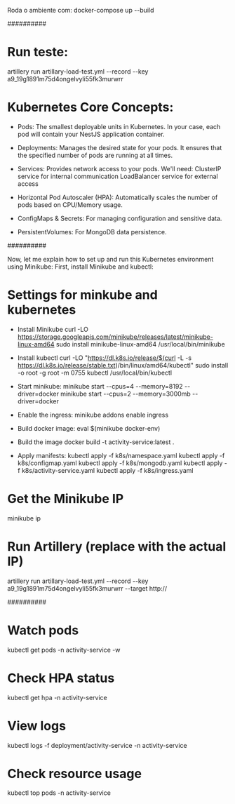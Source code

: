Roda o ambiente com:
docker-compose up --build


##########


# Run teste:
artillery run artillary-load-test.yml --record --key a9_19g1891m75d4ongelvyli55fk3murwrr

# Kubernetes Core Concepts:
- Pods: The smallest deployable units in Kubernetes. In your case, each pod will contain your NestJS application container.

- Deployments: Manages the desired state for your pods. It ensures that the specified number of pods are running at all times.

- Services: Provides network access to your pods. We'll need:
ClusterIP service for internal communication
LoadBalancer service for external access

- Horizontal Pod Autoscaler (HPA): Automatically scales the number of pods based on CPU/Memory usage.

- ConfigMaps & Secrets: For managing configuration and sensitive data.

- PersistentVolumes: For MongoDB data persistence.


##########


Now, let me explain how to set up and run this Kubernetes environment using Minikube:
First, install Minikube and kubectl:

# Settings for minkube and kubernetes

- Install Minikube
curl -LO https://storage.googleapis.com/minikube/releases/latest/minikube-linux-amd64
sudo install minikube-linux-amd64 /usr/local/bin/minikube

- Install kubectl
curl -LO "https://dl.k8s.io/release/$(curl -L -s https://dl.k8s.io/release/stable.txt)/bin/linux/amd64/kubectl"
sudo install -o root -g root -m 0755 kubectl /usr/local/bin/kubectl

- Start minikube:
minikube start --cpus=4 --memory=8192 --driver=docker
minikube start --cpus=2 --memory=3000mb --driver=docker

- Enable the ingress:
minikube addons enable ingress

- Build docker image:
eval $(minikube docker-env)

- Build the image
docker build -t activity-service:latest .

- Apply manifests:
kubectl apply -f k8s/namespace.yaml
kubectl apply -f k8s/configmap.yaml
kubectl apply -f k8s/mongodb.yaml
kubectl apply -f k8s/activity-service.yaml
kubectl apply -f k8s/ingress.yaml

# Get the Minikube IP
minikube ip

# Run Artillery (replace <minikube-ip> with the actual IP)
artillery run artillary-load-test.yml --record --key a9_19g1891m75d4ongelvyli55fk3murwrr --target http://<minikube-ip>


##########

# Watch pods
kubectl get pods -n activity-service -w

# Check HPA status
kubectl get hpa -n activity-service

# View logs
kubectl logs -f deployment/activity-service -n activity-service

# Check resource usage
kubectl top pods -n activity-service

